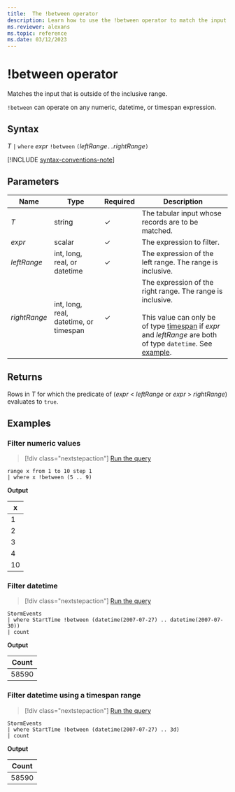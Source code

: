 ```yaml
---
title:  The !between operator
description: Learn how to use the !between operator to match the input that is outside of the inclusive range.
ms.reviewer: alexans
ms.topic: reference
ms.date: 03/12/2023
---
```

# !between operator

Matches the input that is outside of the inclusive range.

`!between` can operate on any numeric, datetime, or timespan expression.

## Syntax

*T* `|` `where` *expr* `!between` `(`*leftRange*` .. `*rightRange*`)`

[!INCLUDE [syntax-conventions-note](../../includes/syntax-conventions-note.md)]

## Parameters

| Name | Type | Required | Description |
|--|--|--|--|
| *T* | string | &check;| The tabular input whose records are to be matched.|
| *expr* | scalar | &check; | The expression to filter.|
| *leftRange* | int, long, real, or datetime | &check; | The expression of the left range. The range is inclusive.|
| *rightRange* | int, long, real, datetime, or timespan | &check; | The expression of the right range. The range is inclusive.<br/><br/>This value can only be of type [timespan](scalar-data-types/timespan.md) if *expr* and *leftRange* are both of type `datetime`. See [example](#filter-datetime-using-a-timespan-range).|

## Returns

Rows in *T* for which the predicate of (*expr* < *leftRange* or *expr* > *rightRange*) evaluates to `true`.

## Examples  

### Filter numeric values

> [!div class="nextstepaction"]
> <a href="https://dataexplorer.azure.com/clusters/help/databases/Samples?query=H4sIAAAAAAAAAytKzEtPVahQSCvKz1UwVCjJVzA0UCguSS1QMOSqUSjPSC0CySompZaUp6bmKWiYKujpKVhqAgAyiN4KNwAAAA==" target="_blank">Run the query</a>

```kusto
range x from 1 to 10 step 1
| where x !between (5 .. 9)
```

**Output**

|x|
|---|
|1|
|2|
|3|
|4|
|10|

### Filter datetime  

> [!div class="nextstepaction"]
> <a href="https://dataexplorer.azure.com/clusters/help/databases/Samples?query=H4sIAAAAAAAAAwsuyS/KdS1LzSsp5qpRKM9ILUpVCC5JLCoJycxNVVBMSi0pT03NU9BISSxJLQEKaRgZGJjrApGRuaaCnp4ChrixgaYm0KTk/NK8EgDn7tLlXQAAAA==" target="_blank">Run the query</a>

```kusto
StormEvents
| where StartTime !between (datetime(2007-07-27) .. datetime(2007-07-30))
| count 
```

**Output**

|Count|
|---|
|58590|

### Filter datetime using a timespan range

> [!div class="nextstepaction"]
> <a href="https://dataexplorer.azure.com/clusters/help/databases/Samples?query=H4sIAAAAAAAAAwsuyS/KdS1LzSsp5qpRKM9ILUpVCC5JLCoJycxNVVBMSi0pT03NU9BISSxJLQEKaRgZGJjrApGRuaaCnp6CcYomUF9yfmleCQDBjXU5SwAAAA==" target="_blank">Run the query</a>

```kusto
StormEvents
| where StartTime !between (datetime(2007-07-27) .. 3d)
| count 
```

**Output**

|Count|
|---|
|58590|
